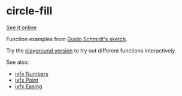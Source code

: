 # circle-fill

[See it online](https://demos.ixfx.fun/visuals/circle-fill/)

Function examples from [Guido Schmidt's sketch](https://editor.p5js.org/guidoschmidt/sketches/njMWGIsv1?s=09).

Try the [playground version](https://clinth.github.io/ixfx-play/visuals/circle-fill-animated/index.html) to try out different functions interactively.

See also:
* [ixfx Numbers](https://ixfx.fun/data/numbers/)
* [ixfx Point](https://ixfx.fun/geometry/shapes/point/)
* [ixfx Easing](https://ixfx.fun/modulation/easings/introduction/)